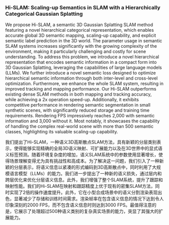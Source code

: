 ### Hi-SLAM: Scaling-up Semantics in SLAM with a Hierarchically Categorical Gaussian Splatting

We propose Hi-SLAM, a semantic 3D Gaussian Splatting SLAM method featuring a novel hierarchical categorical representation, which enables accurate global 3D semantic mapping, scaling-up capability, and explicit semantic label prediction in the 3D world. The parameter usage in semantic SLAM systems increases significantly with the growing complexity of the environment, making it particularly challenging and costly for scene understanding. To address this problem, we introduce a novel hierarchical representation that encodes semantic information in a compact form into 3D Gaussian Splatting, leveraging the capabilities of large language models (LLMs). We further introduce a novel semantic loss designed to optimize hierarchical semantic information through both inter-level and cross-level optimization. Furthermore, we enhance the whole SLAM system, resulting in improved tracking and mapping performance. Our Hi-SLAM outperforms existing dense SLAM methods in both mapping and tracking accuracy, while achieving a 2x operation speed-up. Additionally, it exhibits competitive performance in rendering semantic segmentation in small synthetic scenes, with significantly reduced storage and training time requirements. Rendering FPS impressively reaches 2,000 with semantic information and 3,000 without it. Most notably, it showcases the capability of handling the complex real-world scene with more than 500 semantic classes, highlighting its valuable scaling-up capability.

我们提出了Hi-SLAM，一种语义3D高斯散点SLAM方法，具有新颖的分层类别表示，使得能够实现精确的全局3D语义映射、可扩展能力以及在3D世界中的显式语义标签预测。随着环境复杂度的增加，语义SLAM系统中的参数使用显著增长，使得场景理解变得尤为具有挑战性和高成本。为了解决这一问题，我们引入了一种新颖的分层表示，将语义信息以紧凑的形式编码到3D高斯散点中，同时利用了大规模语言模型（LLMs）的能力。我们进一步提出了一种新的语义损失，通过层内和跨层优化来优化分层语义信息。此外，我们增强了整个SLAM系统，提升了跟踪和映射性能。我们的Hi-SLAM在映射和跟踪精度上优于现有的密集SLAM方法，同时实现了2倍的操作速度提升。此外，它在小型合成场景中的语义分割渲染表现出色，显著减少了存储和训练时间需求。渲染帧率在包含语义信息的情况下达到令人印象深刻的2000 FPS，而不包含语义信息时则达到3000 FPS。最值得注意的是，它展示了处理超过500种语义类别的复杂真实场景的能力，突显了其强大的扩展能力。
